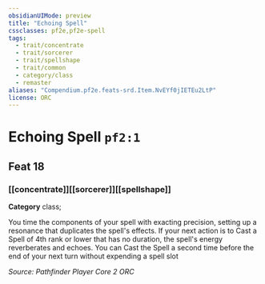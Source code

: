 ```yaml
---
obsidianUIMode: preview
title: "Echoing Spell"
cssclasses: pf2e,pf2e-spell
tags:
  - trait/concentrate
  - trait/sorcerer
  - trait/spellshape
  - trait/common
  - category/class
  - remaster
aliases: "Compendium.pf2e.feats-srd.Item.NvEYf0jIETEu2LtP"
license: ORC
---
```

# Echoing Spell `pf2:1`
## Feat 18
### [[concentrate]][[sorcerer]][[spellshape]]

**Category** class; 




You time the components of your spell with exacting precision, setting up a resonance that duplicates the spell's effects. If your next action is to Cast a Spell of 4th rank or lower that has no duration, the spell's energy reverberates and echoes. You can Cast the Spell a second time before the end of your next turn without expending a spell slot

*Source: Pathfinder Player Core 2*
*ORC*